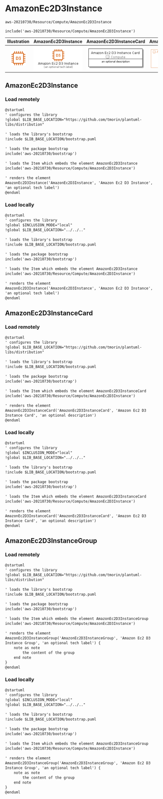 # AmazonEc2D3Instance


```text
aws-20210730/Resource/Compute/AmazonEc2D3Instance
```

```text
include('aws-20210730/Resource/Compute/AmazonEc2D3Instance')
```



| Illustration | AmazonEc2D3Instance | AmazonEc2D3InstanceCard | AmazonEc2D3InstanceGroup |
| :---: | :---: | :---: | :---: |
| ![illustration for Illustration](../../../aws-20210730/Resource/Compute/AmazonEc2D3Instance.png) | ![illustration for AmazonEc2D3Instance](../../../aws-20210730/Resource/Compute/AmazonEc2D3Instance.Local.png) | ![illustration for AmazonEc2D3InstanceCard](../../../aws-20210730/Resource/Compute/AmazonEc2D3InstanceCard.Local.png) | ![illustration for AmazonEc2D3InstanceGroup](../../../aws-20210730/Resource/Compute/AmazonEc2D3InstanceGroup.Local.png) |




## AmazonEc2D3Instance

### Load remotely
```plantuml
@startuml
' configures the library
!global $LIB_BASE_LOCATION="https://github.com/tmorin/plantuml-libs/distribution"

' loads the library's bootstrap
!include $LIB_BASE_LOCATION/bootstrap.puml

' loads the package bootstrap
include('aws-20210730/bootstrap')

' loads the Item which embeds the element AmazonEc2D3Instance
include('aws-20210730/Resource/Compute/AmazonEc2D3Instance')

' renders the element
AmazonEc2D3Instance('AmazonEc2D3Instance', 'Amazon Ec2 D3 Instance', 'an optional tech label')
@enduml
```

### Load locally
```plantuml
@startuml
' configures the library
!global $INCLUSION_MODE="local"
!global $LIB_BASE_LOCATION="../../.."

' loads the library's bootstrap
!include $LIB_BASE_LOCATION/bootstrap.puml

' loads the package bootstrap
include('aws-20210730/bootstrap')

' loads the Item which embeds the element AmazonEc2D3Instance
include('aws-20210730/Resource/Compute/AmazonEc2D3Instance')

' renders the element
AmazonEc2D3Instance('AmazonEc2D3Instance', 'Amazon Ec2 D3 Instance', 'an optional tech label')
@enduml
```

## AmazonEc2D3InstanceCard

### Load remotely
```plantuml
@startuml
' configures the library
!global $LIB_BASE_LOCATION="https://github.com/tmorin/plantuml-libs/distribution"

' loads the library's bootstrap
!include $LIB_BASE_LOCATION/bootstrap.puml

' loads the package bootstrap
include('aws-20210730/bootstrap')

' loads the Item which embeds the element AmazonEc2D3InstanceCard
include('aws-20210730/Resource/Compute/AmazonEc2D3Instance')

' renders the element
AmazonEc2D3InstanceCard('AmazonEc2D3InstanceCard', 'Amazon Ec2 D3 Instance Card', 'an optional description')
@enduml
```

### Load locally
```plantuml
@startuml
' configures the library
!global $INCLUSION_MODE="local"
!global $LIB_BASE_LOCATION="../../.."

' loads the library's bootstrap
!include $LIB_BASE_LOCATION/bootstrap.puml

' loads the package bootstrap
include('aws-20210730/bootstrap')

' loads the Item which embeds the element AmazonEc2D3InstanceCard
include('aws-20210730/Resource/Compute/AmazonEc2D3Instance')

' renders the element
AmazonEc2D3InstanceCard('AmazonEc2D3InstanceCard', 'Amazon Ec2 D3 Instance Card', 'an optional description')
@enduml
```

## AmazonEc2D3InstanceGroup

### Load remotely
```plantuml
@startuml
' configures the library
!global $LIB_BASE_LOCATION="https://github.com/tmorin/plantuml-libs/distribution"

' loads the library's bootstrap
!include $LIB_BASE_LOCATION/bootstrap.puml

' loads the package bootstrap
include('aws-20210730/bootstrap')

' loads the Item which embeds the element AmazonEc2D3InstanceGroup
include('aws-20210730/Resource/Compute/AmazonEc2D3Instance')

' renders the element
AmazonEc2D3InstanceGroup('AmazonEc2D3InstanceGroup', 'Amazon Ec2 D3 Instance Group', 'an optional tech label') {
    note as note
        the content of the group
    end note
}
@enduml
```

### Load locally
```plantuml
@startuml
' configures the library
!global $INCLUSION_MODE="local"
!global $LIB_BASE_LOCATION="../../.."

' loads the library's bootstrap
!include $LIB_BASE_LOCATION/bootstrap.puml

' loads the package bootstrap
include('aws-20210730/bootstrap')

' loads the Item which embeds the element AmazonEc2D3InstanceGroup
include('aws-20210730/Resource/Compute/AmazonEc2D3Instance')

' renders the element
AmazonEc2D3InstanceGroup('AmazonEc2D3InstanceGroup', 'Amazon Ec2 D3 Instance Group', 'an optional tech label') {
    note as note
        the content of the group
    end note
}
@enduml
```

